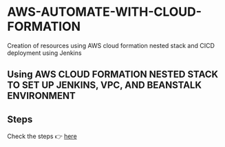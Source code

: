 # AWS-AUTOMATE-WITH-CLOUD-FORMATION
Creation of resources using AWS cloud formation nested stack and CICD deployment using Jenkins

## Using AWS CLOUD FORMATION NESTED STACK TO SET UP JENKINS, VPC, AND BEANSTALK ENVIRONMENT

## Steps

[url]: https://www.linkedin.com/pulse/set-up-jenkins-vpc-beanstalk-aws-cloud-formation-nested-opeyemi-alabi-ynqxf

Check the steps 👉 [here][url]
